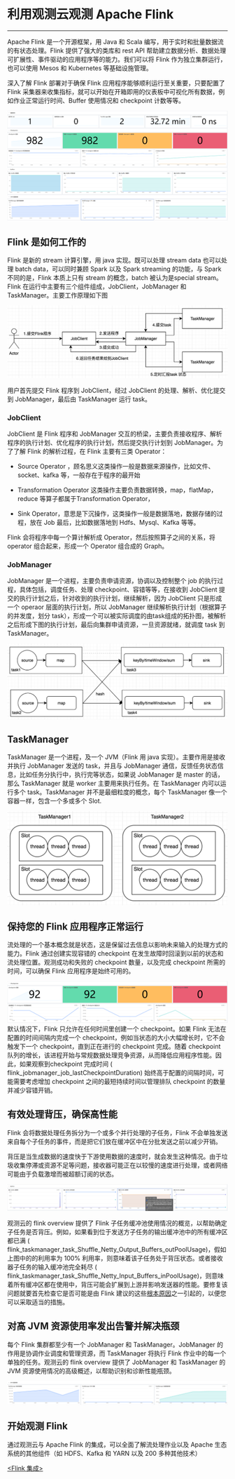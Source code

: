# 利用观测云观测 Apache Flink
---

Apache Flink 是一个开源框架，用 Java 和 Scala 编写，用于实时和批量数据流的有状态处理。Flink 提供了强大的类库和 rest API 帮助建立数据分析、数据处理可扩展性、事件驱动的应用程序等的能力。我们可以将 Flink 作为独立集群运行，也可以使用 Mesos 和 Kubernetes 等基础设施管理。

深入了解 Flink 部署对于确保 Flink 应用程序能够顺利运行至关重要，只要配置了 Flink 采集器来收集指标，就可以开始在开箱即用的仪表板中可视化所有数据，例如作业正常运行时间、Buffer 使用情况和 checkpoint 计数等等。

![image.png](../images/flink-1.png)

## Flink 是如何工作的

Flink 是新的 stream 计算引擎，用 java 实现。既可以处理 stream data 也可以处理 batch data，可以同时兼顾 Spark 以及 Spark streaming 的功能，与 Spark 不同的是，Flink 本质上只有 stream 的概念，batch 被认为是special stream。Flink 在运行中主要有三个组件组成，JobClient，JobManager 和 TaskManager。主要工作原理如下图

![image.png](../images/flink-2.png)

用户首先提交 Flink 程序到 JobClient，经过 JobClient 的处理、解析、优化提交到 JobManager，最后由 TaskManager 运行 task。

### JobClient

JobClient 是 Flink 程序和 JobManager 交互的桥梁，主要负责接收程序、解析程序的执行计划、优化程序的执行计划，然后提交执行计划到 JobManager。为了了解 Flink 的解析过程，在 Flink 主要有三类 Operator：

- Source Operator ，顾名思义这类操作一般是数据来源操作，比如文件、socket、kafka 等，一般存在于程序的最开始

- Transformation Operator 这类操作主要负责数据转换，map，flatMap，reduce 等算子都属于Transformation Operator，
- Sink Operator，意思是下沉操作，这类操作一般是数据落地，数据存储的过程，放在 Job 最后，比如数据落地到 Hdfs、Mysql、Kafka 等等。 

Flink 会将程序中每一个算计解析成 Operator，然后按照算子之间的关系，将 operator 组合起来，形成一个 Operator 组合成的 Graph。

### JobManager

JobManager 是一个进程，主要负责申请资源，协调以及控制整个 job 的执行过程，具体包括，调度任务、处理 checkpoint、容错等等，在接收到 JobClient 提交的执行计划之后，针对收到的执行计划，继续解析，因为 JobClient 只是形成一个 operaor 层面的执行计划，所以 JobManager 继续解析执行计划（根据算子的并发度，划分 task），形成一个可以被实际调度的由task组成的拓扑图，被解析之后形成下图的执行计划，最后向集群申请资源，一旦资源就绪，就调度 task 到 TaskManager。

![image.png](../images/flink-3.png)

## TaskManager

TaskManager 是一个进程，及一个 JVM（Flink 用 java 实现）。主要作用是接收并执行 JobManager 发送的 task，并且与 JobManager 通信，反馈任务状态信息，比如任务分执行中，执行完等状态，如果说 JobManager 是 master 的话，那么 TaskManager 就是 worker 主要用来执行任务。在 TaskManager 内可以运行多个 task。TaskManager 并不是最细粒度的概念，每个 TaskManager 像一个容器一样，包含一个多或多个 Slot.

![image.png](../images/flink-4.png)

## 保持您的 Flink 应用程序正常运行

流处理的一个基本概念就是状态，这是保留过去信息以影响未来输入的处理方式的能力。Flink 通过创建实现容错的 checkpoint 在发生故障时回滚到以前的状态和流处理位置。观测成功和失败的 checkpoint 数量，以及完成 checkpoint 所需的时间，可以确保 Flink 应用程序是始终可用的。

![image.png](../images/flink-5.png)默认情况下，Flink 只允许在任何时间里创建一个 checkpoint。如果 Flink 无法在配置的时间间隔内完成一个 checkpoint，例如当状态的大小大幅增长时，它不会触发下一个 checkpoint，直到正在进行的 checkpoint 完成。随着 checkpoint 队列的增长，该进程开始与常规数据处理竞争资源，从而降低应用程序性能。因此，如果观察到checkpoint 完成时间 ( flink_jobmanager_job_lastCheckpointDuration) 始终高于配置的间隔时间，可能需要考虑增加 checkpoint 之间的最短持续时间以管理排队 checkpoint 的数量并减少容错开销。

## 有效处理背压，确保高性能

Flink 会将数据处理任务拆分为一个或多个并行处理的子任务，Flink 不会单独发送来自每个子任务的事件，而是把它们放在缓冲区中在分批发送之前以减少开销。

背压是当生成数据的速度快于下游使用数据的速度时，就会发生这种情况。由于垃圾收集停滞或资源不足等问题，接收器可能正在以较慢的速度进行处理，或者网络可能由于负载激增而被超额订阅的状态。

![image.png](../images/flink-6.png)

观测云的 flink overview 提供了 Flink 子任务缓冲池使用情况的概览，以帮助确定子任务是否背压。例如，如果看到位于发送方子任务的输出缓冲池中的所有缓冲区都已满 ( flink_taskmanager_task_Shuffle_Netty_Output_Buffers_outPoolUsage)，假如上图中的的利用率为 100% 利用率，则意味着该子任务处于背压状态。或者接收器子任务的输入缓冲池完全耗尽 ( flink_taskmanager_task_Shuffle_Netty_Input_Buffers_inPoolUsage)，则意味着所有缓冲区都在使用中，背压可能会扩展到上游并影响发送器的性能。要修复该问题就要首先检查它是否可能是由 Flink 建议的这些[根本原因](https://flink.apache.org/2019/07/23/flink-network-stack-2.html#system-resources)之一引起的，以便您可以采取适当的措施。

## 对高 JVM 资源使用率发出告警并解决瓶颈

每个 Flink 集群都至少有一个 JobManager 和 TaskManager。JobManager 的作用是协调作业调度和管理资源，而 TaskManager 将执行 Flink 作业中的每一个单独的任务。观测云的 flink overview 提供了 JobManager 和 TaskManager 的 JVM 资源使用情况的高级概述，以帮助识别和诊断性能瓶颈。

![image.png](../images/flink-7.png)

## 开始观测 Flink

通过观测云与 Apache Flink 的集成，可以全面了解流处理作业以及 Apache 生态系统的其他组件（如 HDFS、Kafka 和 YARN 以及 200 多种其他技术）

[<Flink 集成>](/integrations/flinkv1.md)



